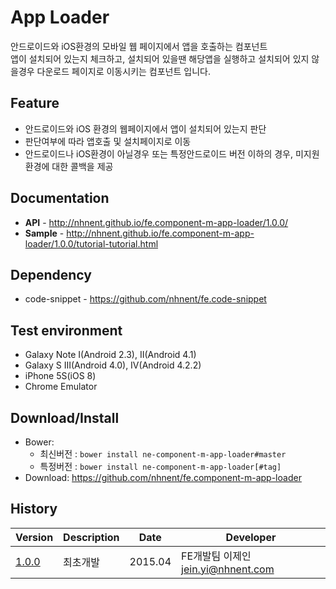 App Loader
======================
안드로이드와 iOS환경의 모바일 웹 페이지에서 앱을 호출하는 컴포넌트<br>
앱이 설치되어 있는지 체크하고, 설치되어 있을땐 해당앱을 실행하고 설치되어 있지 않을경우 다운로드 페이지로 이동시키는 컴포넌트 입니다.

## Feature
* 안드로이드와 iOS 환경의 웹페이지에서 앱이 설치되어 있는지 판단
* 판단여부에 따라 앱호출 및 설치페이지로 이동
* 안드로이드나 iOS환경이 아닐경우 또는 특정안드로이드 버전 이하의 경우, 미지원 환경에 대한 콜백을 제공

## Documentation
* **API** - http://nhnent.github.io/fe.component-m-app-loader/1.0.0/
* **Sample** - http://nhnent.github.io/fe.component-m-app-loader/1.0.0/tutorial-tutorial.html

## Dependency
* code-snippet - https://github.com/nhnent/fe.code-snippet

## Test environment
* Galaxy Note I(Android 2.3), II(Android 4.1)
* Galaxy S III(Android 4.0), IV(Android 4.2.2)
* iPhone 5S(iOS 8)
* Chrome Emulator

## Download/Install
* Bower:
   * 최신버전 : `bower install ne-component-m-app-loader#master`
   * 특정버전 : `bower install ne-component-m-app-loader[#tag]`
* Download: https://github.com/nhnent/fe.component-m-app-loader

## History
| Version | Description | Date | Developer |
| ---- | ---- | ---- | ---- |
| <a href="http://nhnent.github.io/fe.component-m-app-loader/1.0.0/">1.0.0</a> | 최초개발 | 2015.04 | FE개발팀 이제인 <jein.yi@nhnent.com> |
